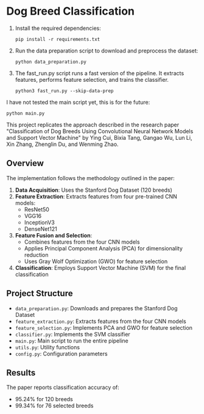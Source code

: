 # Dog Breed Classification


1. Install the required dependencies:
   ```
   pip install -r requirements.txt
   ```

2. Run the data preparation script to download and preprocess the dataset:
   ```
   python data_preparation.py
   ```

3. The fast_run.py script runs a fast version of the pipeline. It extracts features, performs feature selection, and trains the classifier. 
   ```
   python3 fast_run.py --skip-data-prep
   ``` 
   
I have not tested the main script yet, this is for the future:
   ```
   python main.py
   ```

This project replicates the approach described in the research paper "Classification of Dog Breeds Using Convolutional Neural Network Models and Support Vector Machine" by Ying Cui, Bixia Tang, Gangao Wu, Lun Li, Xin Zhang, Zhenglin Du, and Wenming Zhao.

## Overview

The implementation follows the methodology outlined in the paper:

1. **Data Acquisition**: Uses the Stanford Dog Dataset (120 breeds)
2. **Feature Extraction**: Extracts features from four pre-trained CNN models:
   - ResNet50
   - VGG16
   - InceptionV3
   - DenseNet121
3. **Feature Fusion and Selection**:
   - Combines features from the four CNN models
   - Applies Principal Component Analysis (PCA) for dimensionality reduction
   - Uses Gray Wolf Optimization (GWO) for feature selection
4. **Classification**: Employs Support Vector Machine (SVM) for the final classification

## Project Structure

- `data_preparation.py`: Downloads and prepares the Stanford Dog Dataset
- `feature_extraction.py`: Extracts features from the four CNN models
- `feature_selection.py`: Implements PCA and GWO for feature selection
- `classifier.py`: Implements the SVM classifier
- `main.py`: Main script to run the entire pipeline
- `utils.py`: Utility functions
- `config.py`: Configuration parameters



## Results

The paper reports classification accuracy of:
- 95.24% for 120 breeds
- 99.34% for 76 selected breeds

